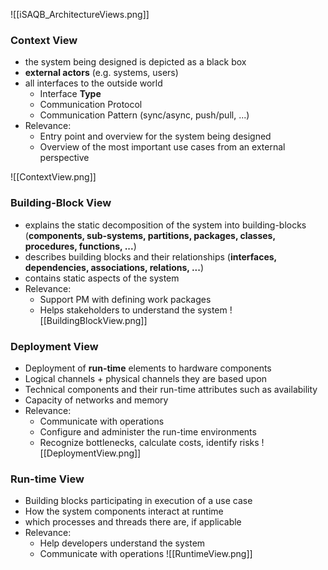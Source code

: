 

![[iSAQB_ArchitectureViews.png]]


### Context View
- the system being designed is depicted as a black box
- **external actors** (e.g. systems, users)
- all interfaces to the outside world
	- Interface **Type**
	- Communication Protocol
	- Communication Pattern (sync/async, push/pull, ...)
- Relevance:
	- Entry point and overview for the system being designed
	- Overview of the most important use cases from an external perspective

![[ContextView.png]]
### Building-Block View
- explains the static decomposition of the system into building-blocks (**components, sub-systems, partitions, packages, classes, procedures, functions, ...**)
- describes building blocks and their relationships (**interfaces, dependencies, associations, relations, ...**)
- contains static aspects of the system
- Relevance:
	- Support PM with defining work packages
	- Helps stakeholders to understand the system
![[BuildingBlockView.png]]

### Deployment View
- Deployment of **run-time** elements to hardware components
- Logical channels + physical channels they are based upon
- Technical components and their run-time attributes such as availability
- Capacity of networks and memory
- Relevance:
	- Communicate with operations
	- Configure and administer the run-time environments
	- Recognize bottlenecks, calculate costs, identify risks
![[DeploymentView.png]]

### Run-time View
- Building blocks participating in execution of a use case
- How the system components interact at runtime
- which processes and threads there are, if applicable
- Relevance:
	- Help developers understand the system
	- Communicate with operations
![[RuntimeView.png]]